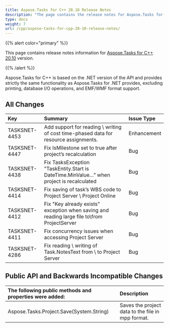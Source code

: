 ```yaml
---
title: Aspose.Tasks for C++ 20.10 Release Notes
description: "The page contains the release notes for Aspose.Tasks for C++ 20.10."
type: docs
weight: 7
url: /cpp/aspose-tasks-for-cpp-20-10-release-notes/
---
```


{{% alert color="primary" %}} 

This page contains release notes information for [Aspose.Tasks for C++ 20.10](https://downloads.aspose.com/tasks/cpp/new-releases/aspose.tasks-for-c---20.10.0/) version.

{{% /alert %}}

Aspose.Tasks for C++ is based on the .NET version of the API and provides strictly the same functionality as Aspose.Tasks for .NET provides, excluding printing, database I/O operations, and EMF/WMF format support.

## **All Changes**

|**Key** | **Summary** | **Issue Type**|
| :- | :- | :- |
|TASKSNET-4453|Add support for reading \ writing of cost time-phased data for resource assignments.|Enhancement|
|TASKSNET-4447|Fix IsMilestone set to true after project’s recalculation|Bug|
|TASKSNET-4438|Fix TasksException "TaskEntity.Start is DateTime.MinValue…” when project is recalculated|Bug|
|TASKSNET-4414|Fix saving of task’s WBS code to Project Server \ Project Online|Bug|
|TASKSNET-4412|Fix "Key already exists” exception when saving and reading large file to\from ProjectServer|Bug|
|TASKSNET-4411|Fix concurrency issues when accessing Project Server|Bug|
|TASKSNET-4286|Fix reading \ writing of Task.NotesText from \ to Project Server|Bug|

## **Public API and Backwards Incompatible Changes**

|**The following public methods and properties were added:** |**Description** |
| :- | :- |
|Aspose.Tasks.Project.Save(System.String) | Saves the project data to the file in mpp format.|